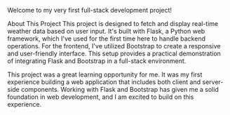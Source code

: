 Welcome to my very first full-stack development project!

About This Project
This project is designed to fetch and display real-time weather data based on user input. It's built with Flask, a Python web framework, which I've used for the first time here to handle backend operations. For the frontend, I've utilized Bootstrap to create a responsive and user-friendly interface. This setup provides a practical demonstration of integrating Flask and Bootstrap in a full-stack environment.

This project was a great learning opportunity for me. It was my first experience building a web application that includes both client and server-side components. Working with Flask and Bootstrap has given me a solid foundation in web development, and I am excited to build on this experience.
